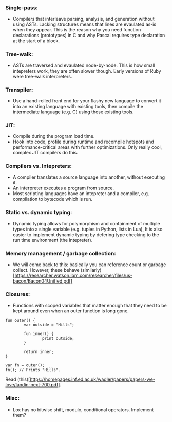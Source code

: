 ### Single-pass:
- Compilers that interleave parsing, analysis, and generation without using ASTs. Lacking structures means that lines are evaulated as-is when they appear. This is the reason why you need function declarations (prototypes) in C and why Pascal requires type declaration at the start of a block.

### Tree-walk:
- ASTs are traversed and evaulated node-by-node. This is how small intepreters work, they are often slower though. Early versions of Ruby were tree-walk interpreters.

### Transpiler:
- Use a hand-rolled front end for your flashy new language to convert it into an existing language with existing tools, then compile the intermediate language (e.g. C) using those existing tools.

### JIT:
- Compile during the program load time. 
- Hook into code, profile during runtime and recompile hotspots and performance-critical areas with further optimizations. Only really cool, complex JIT compilers do this.

### Compilers vs. Intepreters:
- A compiler translates a source language into another, without executing it.
- An interpreter executes a program from source.
- Most scripting languages have an intepreter and a compiler, e.g. compilation to bytecode which is run. 

### Static vs. dynamic typing:
- Dynamic typing allows for polymorphism and containment of multiple types into a single variable (e.g. tuples in Python, lists in Lua), It is also easier to implement dynamic typing by defering type checking to the run time environment (the intepreter). 

### Memory management / garbage collection:
- We will come back to this: basically you can reference count or garbage collect. However, these behave (similarly)[https://researcher.watson.ibm.com/researcher/files/us-bacon/Bacon04Unified.pdf]

### Closures:
- Functions with scoped variables that matter enough that they need to be kept around even when an outer function is long gone.

```
fun outer() {
		var outside = "Hills";

		fun inner() {
				print outside;
		}

		return inner;
}

var fn = outer();
fn(); // Prints "Hills".
```
Read (this)[https://homepages.inf.ed.ac.uk/wadler/papers/papers-we-love/landin-next-700.pdf].

### Misc:
- Lox has no bitwise shift, modulo, conditional operators. Implement them?
